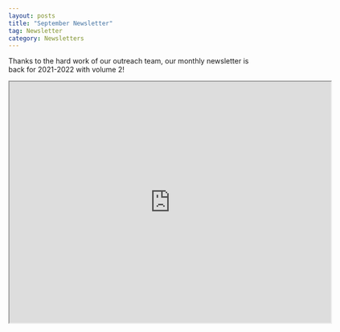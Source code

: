 ```yaml
---
layout: posts
title: "September Newsletter"
tag: Newsletter
category: Newsletters
---
```

Thanks to the hard work of our outreach team, our monthly newsletter is back for 2021-2022 with volume 2!

<iframe src="https://drive.google.com/file/d/1DQuRWCMzEc-UjW2KLuTZXWnzcomZEdOp/preview" width="640" height="480" allow="autoplay"></iframe>